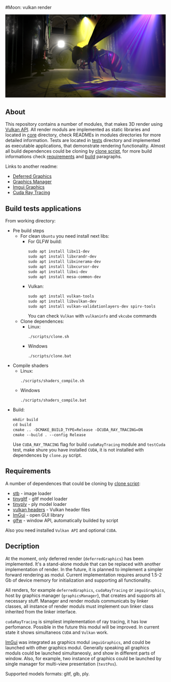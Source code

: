#Moon: vulkan render

<p align="center"><img src="./screenshots/screenshot_1.PNG"></p>

## About

This repository contains a number of modules, that makes 3D render using [Vulkan API](https://www.vulkan.org/). All render moduls are implemented as static libraries and located in [core](core) directory, check READMEs in modules directories for more detailed information. Tests are located in [tests](tests) directory and implemented as executable applications, that demonstrate rendering functionality. Almost all build dependences could be cloning by [clone script](dependences/libs/clone.py), for more build informations check [requirements](#Requirements) and [build](#Build-tests-applications) paragraphs.

Links to another readme:
* [Deferred Graphics](core/deferredGraphics/README.md)
* [Graphics Manager](core/graphicsManager/README.md)
* [Imgui Graphics](core/imguiGraphics/README.md)
* [Cuda Ray Tracing](core/cudaRayTracing/README.md)

## Build tests applications
From working directory:
*   Pre build steps
    *   For clean `Ubuntu` you need install next libs:
        *   For GLFW build:
            ```
            sudo apt install libx11-dev
            sudo apt install libxrandr-dev
            sudo apt install libxinerama-dev
            sudo apt install libxcursor-dev
            sudo apt install libxi-dev
            sudo apt install mesa-common-dev
            ```
        *   Vulkan:
            ```
            sudo apt install vulkan-tools
            sudo apt install libvulkan-dev
            sudo apt install vulkan-validationlayers-dev spirv-tools
            ```
            You can check `Vulkan` with `vulkaninfo` and `vkcube` commands
    *   Clone dependences:
        *   Linux:
            ```
            ./scripts/clone.sh
            ```
        *   Windows
            ```
            ./scripts/clone.bat
            ```
*   Compile shaders
    *   Linux:
        ```
        ./scripts/shaders_compile.sh
        ```
    *   Windows
        ```
        ./scripts/shaders_compile.bat
*   Build:
    ```
    mkdir build
    cd build
    cmake .. -DCMAKE_BUILD_TYPE=Release -DCUDA_RAY_TRACING=ON
    cmake --build . --config Release
    ```
    Use `CUDA_RAY_TRACING` flag for build `cudaRayTracing` module and `testCuda` test, make shure you have installed `CUDA`, it is not installed with dependences by `clone.py` script.

## Requirements

A number of dependences that could be cloning by [clone script](scripts/clone.py):
* [stb](https://github.com/nothings/stb.git) - image loader
* [tinygltf](https://github.com/syoyo/tinygltf.git) - gltf model loader
* [tinyply](https://github.com/ddiakopoulos/tinyply.git) - ply model loader
* [vulkan headers](https://github.com/KhronosGroup/Vulkan-Headers.git) - Vulkan header files 
* [ImGui](https://github.com/ocornut/imgui.git) - open GUI library
* [glfw](https://github.com/glfw/glfw.git) - window API, automatically builded by script

Also you need installed `Vulkan API` and optional `CUDA`.

## Decription

At the moment, only deferred render (`deferredGraphics`) has been implemented. It's a stand-alone module that can be replaced with another implementation of render. In the future, it is planned to implement a simpler forward rendering as modul. Current implementation requires around 1.5-2 Gb of device memory for initialization and supporting all functionality.

All renders, for example `deferredGraphics`, `cudaRayTracing` or `imguiGraphics`, host by graphics manager (`graphicsManager`), that creates and supports all necessary stuff. Manager and render moduls communicats by linker classes, all instance of render moduls must implement oun linker class inherited from the linker interface.

`cudaRayTracing` is simpliest implementation of ray tracing, it has low perfomance. Possible in the future this modul will be improved. In current state it shows simultaneos `CUDA` and `Vulkan` work.

[ImGui](https://github.com/ocornut/imgui.git) was integrated as graphics modul `imguiGraphics`, and could be launched with other graphics modul. Generally speaking all graphics moduls could be launched simultaneosly, and show in different parts of window. Also, for example, two instance of graphics could be launched by single manager for multi-view presentation (`testPos`).

Supported models formats: gltf, glb, ply.
